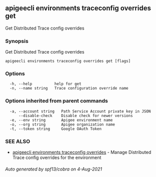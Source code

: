 ## apigeecli environments traceconfig overrides get

Get Distributed Trace config overrides

### Synopsis

Get Distributed Trace config overrides

```
apigeecli environments traceconfig overrides get [flags]
```

### Options

```
  -h, --help          help for get
  -n, --name string   Trace configuration override name
```

### Options inherited from parent commands

```
  -a, --account string   Path Service Account private key in JSON
      --disable-check    Disable check for newer versions
  -e, --env string       Apigee environment name
  -o, --org string       Apigee organization name
  -t, --token string     Google OAuth Token
```

### SEE ALSO

* [apigeecli environments traceconfig overrides](apigeecli_environments_traceconfig_overrides.md)	 - Manage Distributed Trace config overrides for the environment

###### Auto generated by spf13/cobra on 4-Aug-2021

